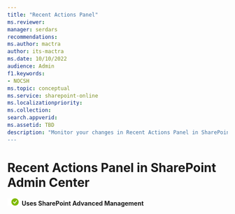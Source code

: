 ```yaml
---
title: "Recent Actions Panel"
ms.reviewer: 
manager: serdars
recommendations: 
ms.author: mactra
author: its-mactra
ms.date: 10/10/2022
audience: Admin
f1.keywords:
- NOCSH 
ms.topic: conceptual
ms.service: sharepoint-online
ms.localizationpriority: 
ms.collection:  
search.appverid:
ms.assetid: TBD
description: "Monitor your changes in Recent Actions Panel in SharePoint Admin Center
---
```

# Recent Actions Panel in SharePoint Admin Center

![](media/yes.png) **Uses SharePoint Advanced Management**
